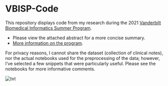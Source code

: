 # VBISP-Code

This repository displays code from my research during the 2021 [Vanderbilt Biomedical Informatics Summer Program](https://t.e2ma.net/message/t444jf/12cgjjq). 
- Please view the attached abstract for a more concise summary.
- [More information on the program](https://www.vumc.org/dbmi/summer-research-internship-program-biomedical-informatics).
	
For privacy reasons, I cannot share the dataset (collection of clinical notes), nor the actual notebooks used for the preprocessing of the data; however, I’ve selected a few snippets that were particularly useful. Please see the notebooks for more informative comments. 

![txt](https://github.com/stuartwaller/VBISP-Code/blob/master/Sample%20BERT%20Model/Sample.png)

